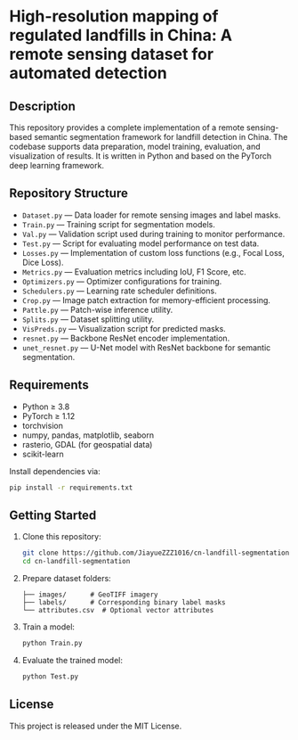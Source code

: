 # High-resolution mapping of regulated landfills in China: A remote sensing dataset for automated detection

## Description

This repository provides a complete implementation of a remote sensing-based semantic segmentation framework for landfill detection in China. The codebase supports data preparation, model training, evaluation, and visualization of results. It is written in Python and based on the PyTorch deep learning framework.

## Repository Structure

- `Dataset.py` — Data loader for remote sensing images and label masks.
- `Train.py` — Training script for segmentation models.
- `Val.py` — Validation script used during training to monitor performance.
- `Test.py` — Script for evaluating model performance on test data.
- `Losses.py` — Implementation of custom loss functions (e.g., Focal Loss, Dice Loss).
- `Metrics.py` — Evaluation metrics including IoU, F1 Score, etc.
- `Optimizers.py` — Optimizer configurations for training.
- `Schedulers.py` — Learning rate scheduler definitions.
- `Crop.py` — Image patch extraction for memory-efficient processing.
- `Pattle.py` — Patch-wise inference utility.
- `Splits.py` — Dataset splitting utility.
- `VisPreds.py` — Visualization script for predicted masks.
- `resnet.py` — Backbone ResNet encoder implementation.
- `unet_resnet.py` — U-Net model with ResNet backbone for semantic segmentation.

## Requirements

- Python ≥ 3.8
- PyTorch ≥ 1.12
- torchvision
- numpy, pandas, matplotlib, seaborn
- rasterio, GDAL (for geospatial data)
- scikit-learn

Install dependencies via:
```bash
pip install -r requirements.txt
```

## Getting Started

1. Clone this repository:
   ```bash
   git clone https://github.com/JiayueZZZ1016/cn-landfill-segmentation.git
   cd cn-landfill-segmentation
   ```

2. Prepare dataset folders:
   ```
   ├── images/      # GeoTIFF imagery
   ├── labels/      # Corresponding binary label masks
   └── attributes.csv  # Optional vector attributes
   ```

3. Train a model:
   ```bash
   python Train.py
   ```

4. Evaluate the trained model:
   ```bash
   python Test.py
   ```

## License

This project is released under the MIT License.
